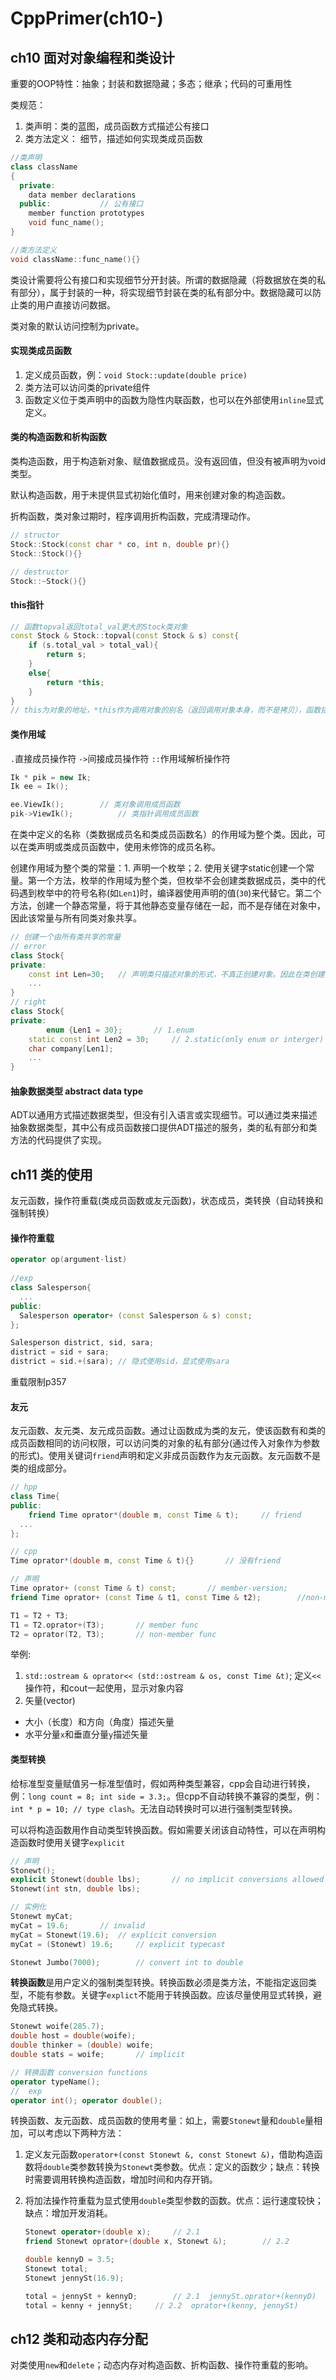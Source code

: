 # CppPrimer(ch10-)

## ch10 **面对对象编程和类设计**

重要的OOP特性：抽象；封装和数据隐藏；多态；继承；代码的可重用性

类规范：

1. 类声明：类的蓝图，成员函数方式描述公有接口
2. 类方法定义： 细节，描述如何实现类成员函数

```cpp
//类声明
class className
{
  private:		
  	data member declarations
  public:			// 公有接口
  	member function prototypes
    void func_name();
}

//类方法定义
void className::func_name(){}
```

类设计需要将公有接口和实现细节分开封装。所谓的数据隐藏（将数据放在类的私有部分），属于封装的一种，将实现细节封装在类的私有部分中。数据隐藏可以防止类的用户直接访问数据。

类对象的默认访问控制为private。

#### 实现类成员函数

1. 定义成员函数，例：`void Stock::update(double price)`
2. 类方法可以访问类的private组件
3. 函数定义位于类声明中的函数为隐性内联函数，也可以在外部使用`inline`显式定义。

#### 类的构造函数和析构函数

类构造函数，用于构造新对象、赋值数据成员。没有返回值，但没有被声明为void类型。

默认构造函数，用于未提供显式初始化值时，用来创建对象的构造函数。

折构函数，类对象过期时，程序调用折构函数，完成清理动作。

```cpp
// structor
Stock::Stock(const char * co, int n, double pr){}
Stock::Stock(){}

// destructor
Stock::~Stock(){}
```

#### this指针

```cpp
// 函数topval返回total_val更大的Stock类对象
const Stock & Stock::topval(const Stock & s) const{
    if (s.total_val > total_val){
        return s;
    }
    else{
        return *this;
    }
}
// this为对象的地址，*this作为调用对象的别名（返回调用对象本身，而不是拷贝），函数括号后的const限定符将this限定为const，使得无法使用this来修改对象的值。
```

#### 类作用域

`.`直接成员操作符		`->`间接成员操作符		`::`作用域解析操作符

```cpp
Ik * pik = new Ik;
Ik ee = Ik();

ee.ViewIk();		// 类对象调用成员函数
pik->ViewIk();			// 类指针调用成员函数
```

在类中定义的名称（类数据成员名和类成员函数名）的作用域为整个类。因此，可以在类声明或类成员函数中，使用未修饰的成员名称。

创建作用域为整个类的常量：1. 声明一个枚举；2. 使用关键字static创建一个常量。第一个方法，枚举的作用域为整个类，但枚举不会创建类数据成员，类中的代码遇到枚举中的符号名称(如`Len1`)时，编译器使用声明的值(`30`)来代替它。第二个方法，创建一个静态常量，将于其他静态变量存储在一起，而不是存储在对象中，因此该常量与所有同类对象共享。

```cpp
// 创建一个由所有类共享的常量
// error
class Stock{
private:
  	const int Len=30;	// 声明类只描述对象的形式，不真正创建对象。因此在类创建前没有用于存储值的空间
  	...
}
// right
class Stock{
private:
		enum {Len1 = 30};		// 1.enum
  	static const int Len2 = 30;		// 2.static(only enum or interger)
  	char company[Len1];
    ...
}
```

#### 抽象数据类型 abstract data type

ADT以通用方式描述数据类型，但没有引入语言或实现细节。可以通过类来描述抽象数据类型，其中公有成员函数接口提供ADT描述的服务，类的私有部分和类方法的代码提供了实现。



## ch11 类的使用

友元函数，操作符重载(类成员函数或友元函数)，状态成员，类转换（自动转换和强制转换）

#### 操作符重载

```cpp
operator op(argument-list)
  
//exp
class Salesperson{
  ...
public:
  Salesperson operator+ (const Salesperson & s) const;
};

Salesperson district, sid, sara;
district = sid + sara;
district = sid.+(sara);	// 隐式使用sid，显式使用sara
```

重载限制p357

#### 友元

友元函数、友元类、友元成员函数。通过让函数成为类的友元，使该函数有和类的成员函数相同的访问权限，可以访问类的对象的私有部分(通过传入对象作为参数的形式)。使用关键词`friend`声明和定义非成员函数作为友元函数。友元函数不是类的组成部分。

```cpp
// hpp
class Time{
public:
	friend Time oprator*(double m, const Time & t);		// friend
  ...
};

// cpp
Time oprator*(double m, const Time & t){}		// 没有friend
```



```cpp
// 声明
Time oprator+ (const Time & t) const;		// member-version;
friend Time oprator+ (const Time & t1, const Time & t2);		//non-member-version

T1 = T2 + T3;
T1 = T2.oprator+(T3);		// member func
T2 = oprator(T2, T3);		// non-member func
```

举例: 

1. `std::ostream & oprator<< (std::ostream & os, const Time &t)`; 定义`<<`操作符，和cout一起使用，显示对象内容
2. 矢量(vector)

* 大小（长度）和方向（角度）描述矢量
* 水平分量`x`和垂直分量`y`描述矢量

#### 类型转换

给标准型变量赋值另一标准型值时，假如两种类型兼容，cpp会自动进行转换，例：`long count = 8; int side = 3.3;`。但cpp不自动转换不兼容的类型，例：`int * p = 10; // type clash`。无法自动转换时可以进行强制类型转换。

可以将构造函数用作自动类型转换函数。假如需要关闭该自动特性，可以在声明构造函数时使用关键字`explicit`

```cpp
// 声明
Stonewt();
explicit Stonewt(double lbs);		// no implicit conversions allowed
Stonewt(int stn, double lbs);

// 实例化
Stonewt myCat;
myCat = 19.6;		// invalid
myCat = Stonewt(19.6);	// explicit conversion
myCat = (Stonewt) 19.6;		// explicit typecast

Stonewt Jumbo(7000); 		// convert int to double
```

**转换函数**是用户定义的强制类型转换。转换函数必须是类方法，不能指定返回类型，不能有参数。关键字`explict`不能用于转换函数。应该尽量使用显式转换，避免隐式转换。

```cpp
Stonewt woife(285.7);
double host = double(woife);
double thinker = (double) woife;
double stats = woife;		// implicit

// 转换函数 conversion functions
operator typeName();
//	exp
operator int(); operator double();
```

转换函数、友元函数、成员函数的使用考量：如上，需要`Stonewt`量和`double`量相加，可以考虑以下两种方法：

1. 定义友元函数`operator+(const Stonewt &, const Stonewt &)`，借助构造函数将`double`类参数转换为`Stonewt`类参数。优点：定义的函数少；缺点：转换时需要调用转换构造函数，增加时间和内存开销。

2. 将加法操作符重载为显式使用`double`类型参数的函数。优点：运行速度较快；缺点：增加开发消耗。

   ```cpp
   Stonewt operator+(double x);		// 2.1
   friend Stonewt oprator+(double x, Stonewt &);		// 2.2
   
   double kennyD = 3.5;
   Stonewt total;
   Stonewt jennySt(16.9);
   
   total = jennySt + kennyD;		// 2.1	jennySt.oprator+(kennyD)
   total = kenny + jennySt;		// 2.2	oprator+(kenny, jennySt)
   ```

   

## ch12 类和动态内存分配

对类使用`new`和`delete`；动态内存对构造函数、折构函数、操作符重载的影响。

